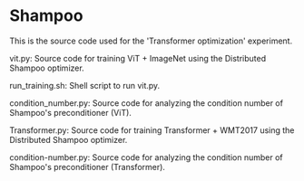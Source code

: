# Shampoo
This is the source code used for the 'Transformer optimization' experiment.

vit.py: Source code for training ViT + ImageNet using the Distributed Shampoo optimizer. 

run_training.sh: Shell script to run vit.py.  

condition_number.py: Source code for analyzing the condition number of Shampoo's preconditioner (ViT).

Transformer.py: Source code for training Transformer + WMT2017 using the Distributed Shampoo optimizer.

condition-number.py: Source code for analyzing the condition number of Shampoo's preconditioner (Transformer).
